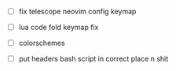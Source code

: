 - [ ] fix telescope neovim config keymap

- [ ] lua code fold keymap fix

- [ ] colorschemes

- [ ] put headers bash script in correct place n shit
